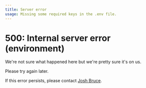 ```yaml
---
title: Server error
usage: Missing some required keys in the .env file.
---
```


# 500: Internal server error (environment)

We're not sure what happened here but we're pretty sure it's on us.

Please try again later.

If this error persists, please contact [Josh Bruce](https://github.com/joshbruce).
